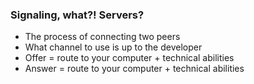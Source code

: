 ###  Signaling, what?! Servers?

* The process of connecting two peers
* What channel to use is up to the developer
* Offer = route to your computer + technical abilities
* Answer = route to your computer + technical abilities